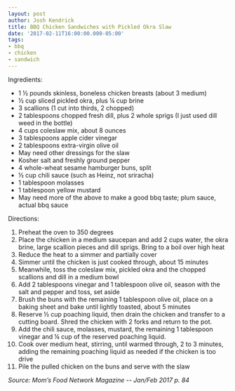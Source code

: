 ```yaml
---
layout: post
author: Josh Kendrick
title: BBQ Chicken Sandwiches with Pickled Okra Slaw
date: '2017-02-11T16:00:00.000-05:00'
tags:
- bbq
- chicken
- sandwich
---
```


Ingredients:
* 1 ½ pounds skinless, boneless chicken breasts (about 3 medium)
* ½ cup sliced pickled okra, plus ¼ cup brine
* 3 scallions (1 cut into thirds, 2 chopped)
* 2 tablespoons chopped fresh dill, plus 2 whole sprigs (I just used dill weed in the bottle)
* 4 cups coleslaw mix, about 8 ounces
* 3 tablespoons apple cider vinegar
* 2 tablespoons extra-virgin olive oil
* May need other dressings for the slaw
* Kosher salt and freshly ground pepper
* 4 whole-wheat sesame hamburger buns, split
* ½ cup chili sauce (such as Heinz, not sriracha)
* 1 tablespoon molasses
* 1 tablespoon yellow mustard
* May need more of the above to make a good bbq taste; plum sauce, actual bbq sauce

Directions:
1. Preheat the oven to 350 degrees
2. Place the chicken in a medium saucepan and add 2 cups water, the okra brine, large scallion pieces and dill sprigs. Bring to a boil over high heat
3. Reduce the heat to a simmer and partially cover
4. Simmer until the chicken is just cooked through, about 15 minutes
5. Meanwhile, toss the coleslaw mix, pickled okra and the chopped scallions and dill in a medium bowl
6. Add 2 tablespoons vinegar and 1 tablespoon olive oil, season with the salt and pepper and toss, set aside
7. Brush the buns with the remaining 1 tablespoon olive oil, place on a baking sheet and bake until lightly toasted, about 5 minutes
8. Reserve ½ cup poaching liquid, then drain the chicken and transfer to a cutting board. Shred the chicken with 2 forks and return to the pot. 
9. Add the chili sauce, molasses, mustard, the remaining 1 tablespoon vinegar and ¼ cup of the reserved poaching liquid. 
10. Cook over medium heat, stirring, until warmed through, 2 to 3 minutes, adding the remaining poaching liquid as needed if the chicken is too drive
11. Pile the pulled chicken on the buns and serve with the slaw

*Source: Mom’s Food Network Magazine -- Jan/Feb 2017 p. 84*